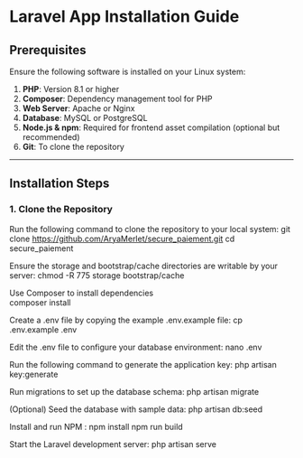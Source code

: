 # Laravel App Installation Guide

## Prerequisites

Ensure the following software is installed on your Linux system:

1. **PHP**: Version 8.1 or higher
2. **Composer**: Dependency management tool for PHP
3. **Web Server**: Apache or Nginx
4. **Database**: MySQL or PostgreSQL
5. **Node.js & npm**: Required for frontend asset compilation (optional but recommended)
6. **Git**: To clone the repository

---

## Installation Steps

### 1. Clone the Repository

Run the following command to clone the repository to your local system:
    git clone https://github.com/AryaMerlet/secure_paiement.git
    cd secure_paiement

Ensure the storage and bootstrap/cache directories are writable by your server:
    chmod -R 775 storage bootstrap/cache

Use Composer to install dependencies   
    composer install

Create a .env file by copying the example .env.example file:
    cp .env.example .env

Edit the .env file to configure your database environment:
    nano .env

Run the following command to generate the application key:
    php artisan key:generate

Run migrations to set up the database schema:
    php artisan migrate

(Optional) Seed the database with sample data:
    php artisan db:seed

Install and run NPM :
    npm install
    npm run build

Start the Laravel development server:
    php artisan serve



